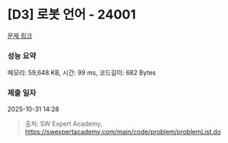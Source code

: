 # [D3] 로봇 언어 - 24001 

[문제 링크](https://swexpertacademy.com/main/code/problem/problemDetail.do?contestProbId=AZVqPrHaAy_HBIOy) 

### 성능 요약

메모리: 59,648 KB, 시간: 99 ms, 코드길이: 682 Bytes

### 제출 일자

2025-10-31 14:28



> 출처: SW Expert Academy, https://swexpertacademy.com/main/code/problem/problemList.do